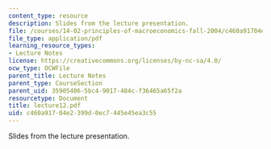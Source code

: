 ```yaml
---
content_type: resource
description: Slides from the lecture presentation.
file: /courses/14-02-principles-of-macroeconomics-fall-2004/c460a91704e2399d0ec7445e45ea3c55_lecture12.pdf
file_type: application/pdf
learning_resource_types:
- Lecture Notes
license: https://creativecommons.org/licenses/by-nc-sa/4.0/
ocw_type: OCWFile
parent_title: Lecture Notes
parent_type: CourseSection
parent_uid: 35905406-5bc4-9017-484c-f36465a65f2a
resourcetype: Document
title: lecture12.pdf
uid: c460a917-04e2-399d-0ec7-445e45ea3c55
---
```

Slides from the lecture presentation.